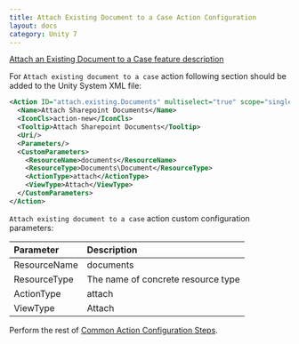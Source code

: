 ```yaml
---
title: Attach Existing Document to a Case Action Configuration
layout: docs
category: Unity 7
---
```

[Attach an Existing Document to a Case feature description](../../features/case-management/attach-existing-document.md)

For `Attach existing document to a case` action following section should be added to the Unity System XML file:

```xml
<Action ID="attach.existing.Documents" multiselect="true" scope="single" type="toolbar">
  <Name>Attach Sharepoint Documents</Name>
  <IconCls>action-new</IconCls>
  <Tooltip>Attach Sharepoint Documents</Tooltip>
  <Uri/>
  <Parameters/>
  <CustomParameters>
    <ResourceName>documents</ResourceName>
    <ResourceType>Documents\Document</ResourceType>
    <ActionType>attach</ActionType>
    <ViewType>Attach</ViewType>
  </CustomParameters>
</Action>
```

`Attach existing document to a case` action custom configuration parameters:

| Parameter   | Description |
|:------------|:------------|
|ResourceName | documents   |
|ResourceType | The name of concrete resource type |
|ActionType   | attach      |
|ViewType     | Attach |

Perform the rest of [Common Action Configuration Steps](../actions.md#common-actions-configuration-steps). 
